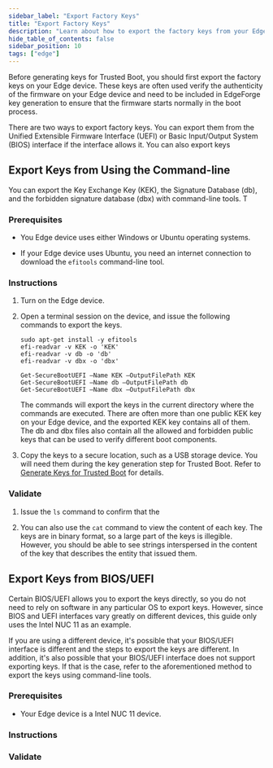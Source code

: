 ```yaml
---
sidebar_label: "Export Factory Keys"
title: "Export Factory Keys"
description: "Learn about how to export the factory keys from your Edge device. "
hide_table_of_contents: false
sidebar_position: 10
tags: ["edge"]
---
```


Before generating keys for Trusted Boot, you should first export the factory keys on your Edge device. These keys are
often used verify the authenticity of the firmware on your Edge device and need to be included in EdgeForge key
generation to ensure that the firmware starts normally in the boot process.

There are two ways to export factory keys. You can export them from the Unified Extensible Firmware Interface (UEFI) or
Basic Input/Output System (BIOS) interface if the interface allows it. You can also export keys

## Export Keys from Using the Command-line

You can export the Key Exchange Key (KEK), the Signature Database (db), and the forbidden signature database (dbx) with
command-line tools. T

### Prerequisites

- You Edge device uses either Windows or Ubuntu operating systems.

- If your Edge device uses Ubuntu, you need an internet connection to download the `efitools` command-line tool.

### Instructions

1. Turn on the Edge device.

2. Open a terminal session on the device, and issue the following commands to export the keys.

   <Tabs>

   <TabItem label="Linux" value="linux">

   ```shell
   sudo apt-get install -y efitools
   efi-readvar -v KEK -o 'KEK'
   efi-readvar -v db -o 'db'
   efi-readvar -v dbx -o 'dbx'
   ```

   </TabItem>

   <TabItem label="Windows" value="windows">

   ```shell
   Get-SecureBootUEFI –Name KEK –OutputFilePath KEK
   Get-SecureBootUEFI –Name db –OutputFilePath db
   Get-SecureBootUEFI –Name dbx –OutputFilePath dbx
   ```

   </TabItem>

   </Tabs>

   The commands will export the keys in the current directory where the commands are executed. There are often more than
   one public KEK key on your Edge device, and the exported KEK key contains all of them. The db and dbx files also
   contain all the allowed and forbidden public keys that can be used to verify different boot components.

3. Copy the keys to a secure location, such as a USB storage device. You will need them during the key generation step
   for Trusted Boot. Refer to [Generate Keys for Trusted Boot](./generate-key.md) for details.

### Validate

1. Issue the `ls` command to confirm that the

2. You can also use the `cat` command to view the content of each key. The keys are in binary format, so a large part of
   the keys is illegible. However, you should be able to see strings interspersed in the content of the key that
   describes the entity that issued them.

## Export Keys from BIOS/UEFI

Certain BIOS/UEFI allows you to export the keys directly, so you do not need to rely on software in any particular OS to
export keys. However, since BIOS and UEFI interfaces vary greatly on different devices, this guide only uses the Intel
NUC 11 as an example.

If you are using a different device, it's possible that your BIOS/UEFI interface is different and the steps to export
the keys are different. In addition, it's also possible that your BIOS/UEFI interface does not support exporting keys.
If that is the case, refer to the aforementioned method to export the keys using command-line tools.

### Prerequisites

- Your Edge device is a Intel NUC 11 device.

### Instructions

### Validate
